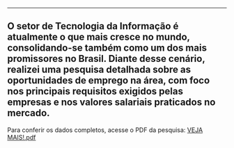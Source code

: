 
---------------------------------------------------------------------
O setor de Tecnologia da Informação é atualmente o que mais cresce no mundo, consolidando-se também como um dos mais promissores no Brasil. Diante desse cenário, realizei uma pesquisa detalhada sobre as oportunidades de emprego na área, com foco nos principais requisitos exigidos pelas empresas e nos valores salariais praticados no mercado.
----------------------------------------------------------------------
Para conferir os dados completos, acesse o PDF da pesquisa:
[VEJA MAIS!.pdf](https://github.com/user-attachments/files/21960384/VEJA.MAIS.pdf)



